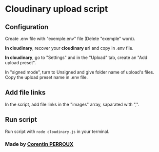 # Cloudinary upload script

## Configuration

Create .env file with "exemple.env" file (Delete "exemple" word).

**In cloudinary**, recover your **cloudinary url** and copy in .env file.

**In cloudinary**, go to "Settings" and in the "Upload" tab, create an "Add upload preset".

In "signed mode", turn to Unsigned and give folder name of upload's files. Copy the upload preset name in .env file.

## Add file links

In the script, add file links in the "images" array, saparated with ",".

## Run script

Run script with ```node cloudinary.js``` in your terminal.







### Made by [Corentin PERROUX](https://github.com/Corentin7301)
